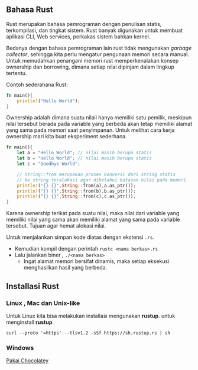 ## Bahasa Rust

Rust merupakan bahasa pemrograman dengan penulisan statis, terkompilasi, dan tingkat sistem. Rust banyak digunakan untuk membuat aplikasi CLI, Web services, perkakas sistem bahkan kernel.

Bedanya dengan bahasa pemrograman lain rust tidak mengunakan _garbage collector_, sehingga kita perlu mengatur pengunaan memori secara manual.
Untuk memudahkan penangani memori rust memperkenalakan konsep ownership dan borrowing, dimana setiap nilai dipinjam dalam lingkup tertentu.

Contoh sederahana Rust:

```rust
fn main(){
    println!("Hello World");
}
```
Ownership adalah dimana suatu nilaii hanya memiliki satu pemilik, meskipun nilai tersebut berada pada variable yang berbeda akan tetap memiliki alamat yang sama pada memori saat penyimpanan.
Untuk melihat cara kerja ownership mari kita buat eksperiment sederhana.

```rust
fn main(){
    let a = "Hello World"; // nilai masih berupa statis 
    let b = "Hello World"; // nilai masih berupa statis
    let c = "Goodbye World";

    // String::from merupakan proses konversi dari string statis
    // ke string teralokasi agar diketahui batasan nilai pada memori.
    println!("{} {}",String::from(a),a.as_ptr());
    println!("{} {}",String::from(b),b.as_ptr());
    println!("{} {}",String::from(c),c.as_ptr());
}
```
Karena ownership terikat pada suatu nilai, maka nilai dari variable yang memiliki nilai yang sama akan memiliki alamat yang sama pada variable tersebut.
Tujuan agar hemat alokasi nilai.

Untuk menjalankan simpan kode diatas dengan ekstensi `.rs`.
- Kemudian kompil dengan perintah `rustc <nama berkas>.rs`
- Lalu jalankan biner , `./<nama berkas>`
  - Ingat alamat memori bersifat dinamis, maka setiap eksekusi menghasilkan hasil yang berbeda.

## Installasi Rust

### Linux , Mac dan Unix-like

Untuk Linux kita bisa melakukan installasi mengunakan **rustup**. untuk menginstall **rustup**.

`curl --proto '=https' --tlsv1.2 -sSf https://sh.rustup.rs | sh`

### Windows

[Pakai Chocolatey](https://forge.rust-lang.org/infra/other-installation-methods.html)

